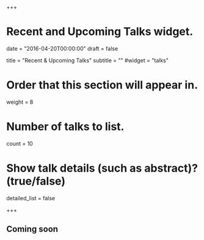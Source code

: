 +++
# Recent and Upcoming Talks widget.

date = "2016-04-20T00:00:00"
draft = false

title = "Recent & Upcoming Talks"
subtitle = ""
#widget = "talks"

# Order that this section will appear in.
weight = 8

# Number of talks to list.
count = 10

# Show talk details (such as abstract)? (true/false)
detailed_list = false

+++

## Coming soon
